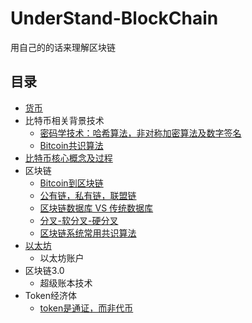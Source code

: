 # UnderStand-BlockChain
用自己的的话来理解区块链

## 目录
  * [货币](concept-of-current.md)
  * 比特币相关背景技术
    * [密码学技术：哈希算法，非对称加密算法及数字签名](brief-secret-history.md)
    * [Bitcoin共识算法](Consensus-algorithm.md)
  * [比特币核心概念及过程](bitcoin.md)
  * 区块链
    * [Bitcoin到区块链](bitcoin-to-blockchain.md)
    * [公有链，私有链，联盟链](classfy-blockchain.md)
    * [区块链数据库 VS 传统数据库](blockchain-database.md)
    * [分叉-软分叉-硬分叉](hard-soft-fork.MD)
    * [区块链系统常用共识算法](commod-consious-algorith.md)
  * [以太坊](ether/ethereum.md)
    * 以太坊账户
  * 区块链3.0
    * 超级账本技术
  * Token经济体
    * [token是通证，而非代币](https://github.com/ChenCaiHust/UnderStand-BlockChain/blob/master/token/token-brief.md)
